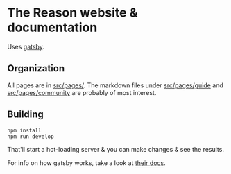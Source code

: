 # The Reason website & documentation

Uses [gatsby](https://www.gatsbyjs.org/).

## Organization
All pages are in [src/pages/](src/pages/). The markdown files under
[src/pages/guide](src/pages/guide/) and
[src/pages/community](src/pages/community/) are probably of most interest.

## Building

```
npm install
npm run develop
```

That'll start a hot-loading server & you can make changes & see the results.

For info on how gatsby works, take a look at [their docs](https://www.gatsbyjs.org/docs/).

